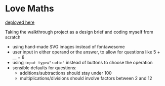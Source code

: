 # Love Maths

[deployed here](https://james-adcott-edu.github.io/love-maths/)

Taking the walkthrough project as a design brief and coding myself from scratch

- using hand-made SVG images instead of fontawesome
- user input in either operand or the answer, to allow for questions like 5 + __ = 8
- using `input type="radio"` instead of buttons to choose the operation
- sensible defaults for questions:
    - additions/subtractions should stay under 100
    - multiplications/divisions should involve factors between 2 and 12
